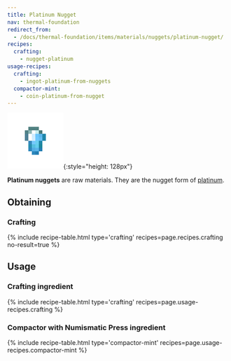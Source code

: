 ```yaml
---
title: Platinum Nugget
nav: thermal-foundation
redirect_from:
  - /docs/thermal-foundation/items/materials/nuggets/platinum-nugget/
recipes:
  crafting:
    - nugget-platinum
usage-recipes:
  crafting:
    - ingot-platinum-from-nuggets
  compactor-mint:
    - coin-platinum-from-nugget
---
```


![Platinum nugget](/assets/images/thermal-foundation/nugget-platinum.png){:style="height: 128px"}


**Platinum nuggets** are raw materials. They are the nugget form of
[platinum](/docs/platinum-ingot/).


Obtaining
---------

### Crafting
{% include recipe-table.html type='crafting' recipes=page.recipes.crafting no-result=true %}


Usage
-----

### Crafting ingredient
{% include recipe-table.html type='crafting' recipes=page.usage-recipes.crafting %}

### Compactor with Numismatic Press ingredient
{% include recipe-table.html type='compactor-mint' recipes=page.usage-recipes.compactor-mint %}
